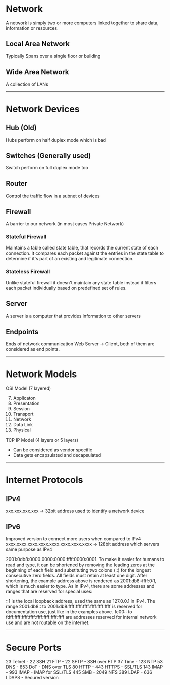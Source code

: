 # Network
A network is simply two or more computers linked together to share data, information or resources.

## Local Area Network
Typically Spans over a single floor or building

## Wide Area Network
A collection of LANs

***

# Network Devices

## Hub (Old)
Hubs perform on half duplex mode which is bad

## Switches (Generally used)
Switch perform on full duplex mode too

## Router 
Control the traffic flow in a subnet of devices

## Firewall
A barrier to our network (in most cases Private Network)

### Stateful Firewall
Maintains a table called state table, that records the current state of each connection. It compares each packet against the entries in the state table to determine if it's part of an existing and legitimate connection.

### Stateless Firewall 
Unlike stateful firewall it doesn't maintain any state table instead it filters each packet individually based on predefined set of rules.

## Server
A server is a computer that provides information to other servers

## Endpoints
Ends of network communication Web Server -> Client, both of them are considered as end points.

***

# Network Models

OSI Model (7 layered)

7. Applicaton
6. Presentation
5. Session
4. Transport
3. Network
2. Data Link 
1. Physical

TCP IP Model (4 layers or 5 layers)

- Can be considered as vendor specific
- Data gets encapsulated and decapsulated

***

# Internet Protocols

## IPv4
xxx.xxx.xxx.xxx -> 32bit address used to identify a network device

## IPv6
Improved version to connect more users when compared to IPv4
xxxx.xxxx.xxxx.xxxx.xxxx.xxxx.xxxx.xxxx -> 128bit address which servers same purpose as IPv4

2001:0db8:0000:0000:0000:ffff:0000:0001. To make it easier for humans to read and type, it can be shortened by removing the leading zeros at the beginning of each field and substituting two colons (::) for the longest consecutive zero fields. All fields must retain at least one digit. After shortening, the example address above is rendered as 2001:db8::ffff:0:1, which is much easier to type. As in IPv4, there are some addresses and ranges that are reserved for special uses:

::1 is the local loopback address, used the same as 127.0.0.1 in IPv4.
The range 2001:db8:: to 2001:db8:ffff:ffff:ffff:ffff:ffff:ffff is reserved for documentation use, just like in the examples above.
fc00:: to fdff:ffff:ffff:ffff:ffff:ffff:ffff:ffff are addresses reserved for internal network use and are not routable on the internet.

***

# Secure Ports

23 Telnet - 22 SSH
21 FTP - 22 SFTP - SSH over FTP
37 Time - 123 NTP
53 DNS - 853 DoT - DNS over TLS
80 HTTP - 443 HTTPS - SSL/TLS
143 IMAP - 993 IMAP - IMAP for SSL/TLS
445 SMB - 2049 NFS 
389 LDAP - 636 LDAPS - Secured version
